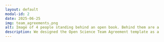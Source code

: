 ```yaml
---
layout: default
modal-id: 2
date: 2025-06-25
img: team_agreements.png
alt: Image of 4 people standing behind an open book. Behind them are a globe and science symbols. Above them it reads "Open Science Team Agreements"
description: We designed the Open Science Team Agreement template as a resources for teams interested in having conversations about open science and codifying their practices. To use it for your team, download a copy in your file format of choice, learn more about the topics, modify the highlighted sections, and delete the sections that aren’t relevant to your research. <br /> <br /> <a href="https://zenodo.org/records/8357424">Download the Team Agreement on Zenodo.</a>
---
```

